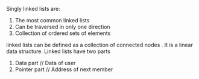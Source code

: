 Singly linked lists are:
  1. The most common linked lists
  2. Can be traversed in only one direction
  3. Collection of ordered sets of elements

linked lists can be defined as a collection of connected
nodes . It is a linear data structure. Linked lists have two parts
  1. Data part // Data of user
  2. Pointer part // Address of next member
